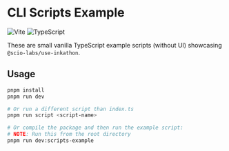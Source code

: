 # CLI Scripts Example

![Vite](https://img.shields.io/badge/Vite-000000?logo=vite&logoColor=white)
![TypeScript](https://img.shields.io/badge/TypeScript-000000?logo=typescript&logoColor=white)

These are small vanilla TypeScript example scripts (without UI) showcasing `@scio-labs/use-inkathon`.

## Usage

```bash
pnpm install
pnpm run dev

# Or run a different script than index.ts
pnpm run script <script-name>

# Or compile the package and then run the example script:
# NOTE: Run this from the root directory
pnpm run dev:scripts-example
```
